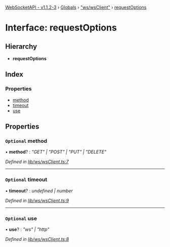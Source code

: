 [WebSocketAPI - v1.1.2-3](../README.md) › [Globals](../globals.md) › ["ws/wsClient"](../modules/_ws_wsclient_.md) › [requestOptions](_ws_wsclient_.requestoptions.md)

# Interface: requestOptions

## Hierarchy

* **requestOptions**

## Index

### Properties

* [method](_ws_wsclient_.requestoptions.md#optional-method)
* [timeout](_ws_wsclient_.requestoptions.md#optional-timeout)
* [use](_ws_wsclient_.requestoptions.md#optional-use)

## Properties

### `Optional` method

• **method**? : *"GET" | "POST" | "PUT" | "DELETE"*

*Defined in [lib/ws/wsClient.ts:7](https://github.com/wallsmetalroofing/WebSocketAPI/blob/dd2bbc9/lib/ws/wsClient.ts#L7)*

___

### `Optional` timeout

• **timeout**? : *undefined | number*

*Defined in [lib/ws/wsClient.ts:9](https://github.com/wallsmetalroofing/WebSocketAPI/blob/dd2bbc9/lib/ws/wsClient.ts#L9)*

___

### `Optional` use

• **use**? : *"ws" | "http"*

*Defined in [lib/ws/wsClient.ts:8](https://github.com/wallsmetalroofing/WebSocketAPI/blob/dd2bbc9/lib/ws/wsClient.ts#L8)*
